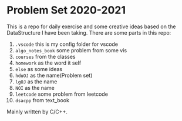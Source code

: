 # Problem Set 2020-2021
This is a repo for daily exercise and some creative ideas based on the DataStructure I have been taking. There are some parts in this repo:
1. ``.vscode`` this is my config folder for vscode
2. ``algo_notes_book`` some problem from some vis
3. ``courses`` from the classes
4. ``homework`` as the word it self 
5. ``else`` as some ideas
6. ``hduOJ`` as the name(Problem set)
7. ``lgOJ``  as the name
8. ``NOI``   as the name 
9. ``leetcode`` some problem from leetcode
10. ``dsacpp`` from text_book 

Mainly written by C/C++.
